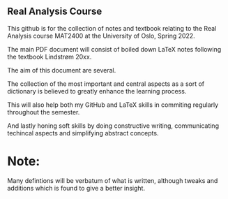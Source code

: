 ## Real Analysis Course

This github is for the collection of notes and textbook relating to the Real Analysis course MAT2400 at the University of Oslo, Spring 2022. 

The main PDF document will consist of boiled down LaTeX notes following the textbook Lindstrøm 20xx. 

The aim of this document are several. 

The collection of the most important and central aspects as a sort of dictionary is believed to greatly enhance the learning process. 

This will also help both my GitHub and LaTeX skills in commiting regularly throughout the semester.

And lastly honing soft skills by doing constructive writing, communicating techincal aspects and simplifying abstract concepts.

# Note:
Many defintions will be verbatum of what is written, although tweaks and additions which is found to give a better insight.

